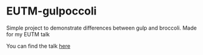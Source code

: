 # EUTM-gulpoccoli
Simple project to demonstrate differences between gulp and broccoli. Made for my EUTM talk

You can find the talk [here](http://slides.com/chmanie/grulpoccoli/)
